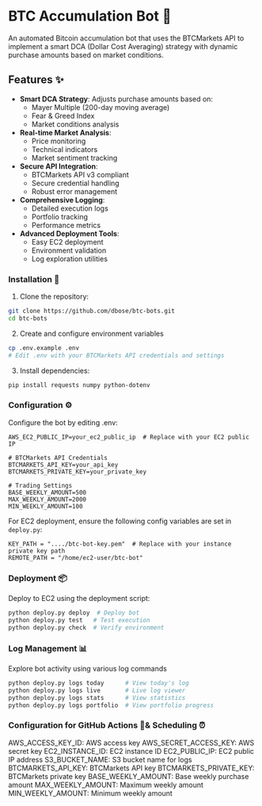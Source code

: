 # BTC Accumulation Bot 🤖

An automated Bitcoin accumulation bot that uses the BTCMarkets API to implement a smart DCA (Dollar Cost Averaging) strategy with dynamic purchase amounts based on market conditions.

## Features ✨

- **Smart DCA Strategy**: Adjusts purchase amounts based on:
  - Mayer Multiple (200-day moving average)
  - Fear & Greed Index
  - Market conditions analysis
- **Real-time Market Analysis**: 
  - Price monitoring
  - Technical indicators
  - Market sentiment tracking
- **Secure API Integration**: 
  - BTCMarkets API v3 compliant
  - Secure credential handling
  - Robust error management
- **Comprehensive Logging**:
  - Detailed execution logs
  - Portfolio tracking
  - Performance metrics
- **Advanced Deployment Tools**:
  - Easy EC2 deployment
  - Environment validation
  - Log exploration utilities

### Installation 🚀

1. Clone the repository:
```bash
git clone https://github.com/dbose/btc-bots.git
cd btc-bots
```

2. Create and configure environment variables
```bash
cp .env.example .env
# Edit .env with your BTCMarkets API credentials and settings
```
3. Install dependencies:
```bash
pip install requests numpy python-dotenv
```

### Configuration ⚙️
Configure the bot by editing .env:
```
AWS_EC2_PUBLIC_IP=your_ec2_public_ip  # Replace with your EC2 public IP

# BTCMarkets API Credentials
BTCMARKETS_API_KEY=your_api_key
BTCMARKETS_PRIVATE_KEY=your_private_key

# Trading Settings  
BASE_WEEKLY_AMOUNT=500
MAX_WEEKLY_AMOUNT=2000
MIN_WEEKLY_AMOUNT=100
```
For EC2 deployment, ensure the following config variables are set in `deploy.py`:
```
KEY_PATH = "..../btc-bot-key.pem"  # Replace with your instance private key path
REMOTE_PATH = "/home/ec2-user/btc-bot"
```

### Deployment 📦
Deploy to EC2 using the deployment script:
```bash
python deploy.py deploy  # Deploy bot
python deploy.py test   # Test execution
python deploy.py check  # Verify environment
```

### Log Management 📊
Explore bot activity using various log commands
```bash
python deploy.py logs today      # View today's log
python deploy.py logs live       # Live log viewer
python deploy.py logs stats      # View statistics
python deploy.py logs portfolio  # View portfolio progress
```

### Configuration for GitHub Actions 🤖& Scheduling ⏰
AWS_ACCESS_KEY_ID: AWS access key
AWS_SECRET_ACCESS_KEY: AWS secret key
EC2_INSTANCE_ID: EC2 instance ID
EC2_PUBLIC_IP: EC2 public IP address
S3_BUCKET_NAME: S3 bucket name for logs
BTCMARKETS_API_KEY: BTCMarkets API key
BTCMARKETS_PRIVATE_KEY: BTCMarkets private key
BASE_WEEKLY_AMOUNT: Base weekly purchase amount
MAX_WEEKLY_AMOUNT: Maximum weekly amount
MIN_WEEKLY_AMOUNT: Minimum weekly amount